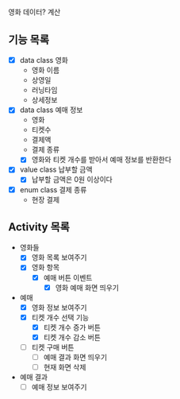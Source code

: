 ## 
영화 데이터?
계산

## 기능 목록
- [x] data class 영화
  - 영화 이름
  - 상영일
  - 러닝타임
  - 상세정보
- [x] data class 예매 정보
  - 영화
  - 티켓수
  - 결제액
  - 결제 종류
  - [x] 영화와 티켓 개수를 받아서 예매 정보를 반환한다
- [x] value class 납부할 금액
  - [x] 납부할 금액은 0원 이상이다
- [x] enum class 결제 종류
  - 현장 결제

## Activity 목록
- 영화들
  - [x] 영화 목록 보여주기
  - [x] 영화 항목
    - [x] 예매 버튼 이벤트
      - [x] 영화 예매 화면 띄우기
- 예매
  - [x] 영화 정보 보여주기
  - [x] 티켓 개수 선택 기능 
    - [x] 티켓 개수 증가 버튼
    - [x] 티켓 개수 감소 버튼
  - [ ] 티켓 구매 버튼
    - [ ] 예매 결과 화면 띄우기
    - [ ] 현재 화면 삭제

- 예매 결과
  - [ ] 예매 정보 보여주기